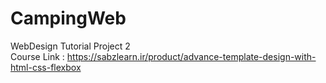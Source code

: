 # CampingWeb
WebDesign Tutorial Project 2 </br>
Course Link : https://sabzlearn.ir/product/advance-template-design-with-html-css-flexbox
